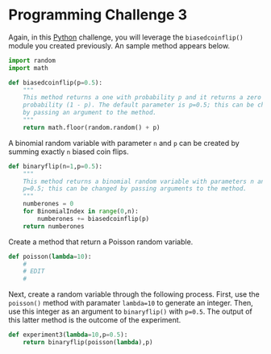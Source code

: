 # Programming Challenge 3

Again, in this [Python](https://www.python.org) challenge, you will leverage the `biasedcoinflip()` module you created previously.
An sample method appears below.

```python
import random
import math

def biasedcoinflip(p=0.5):
    """
    This method returns a one with probability p and it returns a zero with
    probability (1 - p). The default parameter is p=0.5; this can be changed
    by passing an argument to the method.
    """
    return math.floor(random.random() + p)
```

A binomial random variable with parameter `n` and `p` can be created by summing exactly `n` biased coin flips.

```python
def binaryflip(n=1,p=0.5):
    """
    This method returns a binomial random variable with parameters n and p. The default parameters are n=1 and
    p=0.5; this can be changed by passing arguments to the method.
    """
    numberones = 0
    for BinomialIndex in range(0,n):
        numberones += biasedcoinflip(p)
    return numberones
```

Create a method that return a Poisson random variable.

```python
def poisson(lambda=10):
    #
    # EDIT
    #
```

Next, create a random variable through the following process.
First, use the `poisson()` method with paramater `lambda=10` to generate an integer.
Then, use this integer as an argument to `binaryflip()` with `p=0.5`.
The output of this latter method is the outcome of the experiment.

```python
def experiment3(lambda=10,p=0.5):
    return binaryflip(poisson(lambda),p)
```

